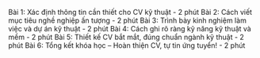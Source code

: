 Bài 1: Xác định thông tin cần thiết cho CV kỹ thuật - 2 phút
Bài 2: Cách viết mục tiêu nghề nghiệp ấn tượng - 2 phút
Bài 3: Trình bày kinh nghiệm làm việc và dự án kỹ thuật - 2 phút
Bài 4: Cách ghi rõ ràng kỹ năng kỹ thuật và mềm - 2 phút
Bài 5: Thiết kế CV bắt mắt, đúng chuẩn ngành kỹ thuật - 2 phút
Bài 6: Tổng kết khóa học – Hoàn thiện CV, tự tin ứng tuyển! - 2 phút